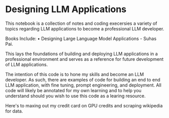 # Designing LLM Applications

This notebook is a collection of notes and coding execersies a variety of topics regarding LLM applications to become a professional LLM developer.

Books Include: 
• Designing Large Language Model Applications - Suhas Pai. 

This lays the foundations of building and deploying LLM applications in a professional environment and serves as a reference for future development of LLM applications. 

The intention of this code is to hone my skills and become an LLM developer. As such, there are examples of code for building an end to end LLM application, with fine tuning, prompt engineering, and deployment. All code will likely be annotated for my own learning and to help you understand should you wish to use this code as a learing resource. 

Here's to maxing out my credit card on GPU credits and scraping wikipedia for data. 